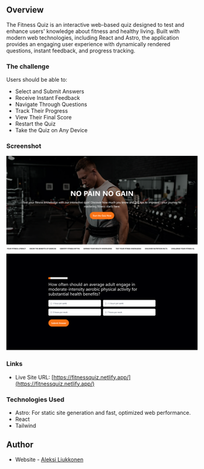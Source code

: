 ## Overview

The Fitness Quiz is an interactive web-based quiz designed to test and enhance users' knowledge about fitness and healthy living. Built with modern web technologies, including React and Astro, the application provides an engaging user experience with dynamically rendered questions, instant feedback, and progress tracking.

### The challenge

Users should be able to:

- Select and Submit Answers
- Receive Instant Feedback
- Navigate Through Questions
- Track Their Progress
- View Their Final Score
- Restart the Quiz
- Take the Quiz on Any Device

### Screenshot

![](./screenshot.png)
![](./screenshot2.png)

### Links

- Live Site URL: [https://fitnessquiz.netlify.app/](https://fitnessquiz.netlify.app/)

### Technologies Used

- Astro: For static site generation and fast, optimized web performance.
- React
- Tailwind

## Author

- Website - [Aleksi Liukkonen](https://www.aleksiliukkonen.fi)
